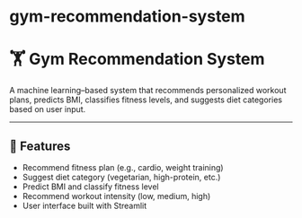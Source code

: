 # gym-recommendation-system
# 🏋️ Gym Recommendation System

A machine learning–based system that recommends personalized workout plans, predicts BMI, classifies fitness levels, and suggests diet categories based on user input.

---

## 📌 Features

* Recommend fitness plan (e.g., cardio, weight training)
* Suggest diet category (vegetarian, high-protein, etc.)
* Predict BMI and classify fitness level
* Recommend workout intensity (low, medium, high)
* User interface built with Streamlit
